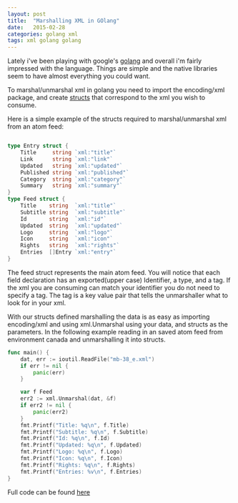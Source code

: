 ```yaml
---
layout: post
title:  "Marshalling XML in GOlang"
date:   2015-02-28
categories: golang xml
tags: xml golang golang
---
```


Lately i've been playing with google's [golang] and overall i'm fairly impressed with the language.  Things are simple and
 the native libraries seem to have almost everything you could want.  

 To marshal/unmarshal xml in golang you need to import the encoding/xml package, and create [structs] that correspond to the xml
 you wish to consume.

 Here is a simple example of the structs required to marshal/unmarshal xml from an atom feed:

``` go

type Entry struct {
	Title     string `xml:"title"`
	Link      string `xml:"link"`
	Updated   string `xml:"updated"`
	Published string `xml:"published"`
	Category  string `xml:"category"`
	Summary   string `xml:"summary"`
}
type Feed struct {
	Title    string  `xml:"title"`
	Subtitle string  `xml:"subtitle"`
	Id       string  `xml:"id"`
	Updated  string  `xml:"updated"`
	Logo     string  `xml:"logo"`
	Icon     string  `xml:"icon"`
	Rights   string  `xml:"rights"`
	Entries  []Entry `xml:"entry"`
}
```
The feed struct represents the main atom feed.  You will notice that each field declaration has an exported(upper case)
 Identifier, a type, and a tag.  If the xml you are consuming can match your identifier you do not need to specify a tag.
 The tag is a key value pair that tells the unmarshaller what to look for in your xml.

 With our structs defined marshalling the data is as easy as importing encoding/xml and using xml.Unmarshal using
 your data, and structs as the parameters. In the following example reading in an saved atom feed from environment canada and unmarshalling it into structs.


``` go
func main() {
	dat, err := ioutil.ReadFile("mb-38_e.xml")
	if err != nil {
		panic(err)
	}

	var f Feed
	err2 := xml.Unmarshal(dat, &f)
	if err2 != nil {
		panic(err2)
	}
	fmt.Printf("Title: %q\n", f.Title)
	fmt.Printf("Subtitle: %q\n", f.Subtitle)
	fmt.Printf("Id: %q\n", f.Id)
	fmt.Printf("Updated: %q\n", f.Updated)
	fmt.Printf("Logo: %q\n", f.Logo)
	fmt.Printf("Icon: %q\n", f.Icon)
	fmt.Printf("Rights: %q\n", f.Rights)
	fmt.Printf("Entries: %v\n", f.Entries)
}
```

Full code can be found [here](https://gist.github.com/ctwomey1/6373d3b447cb15490d19)


[golang]:https://golang.org
[structs]:https://golang.org/ref/spec#Struct_types
